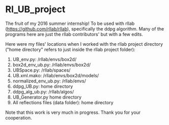 # Rl_UB_project
The fruit of my 2016 summer internship! To be used with rllab (https://github.com/rllab/rllab), specifically the ddpg algorithm. Many of the programs here are just the rllab contributors' but with a few edits.
<p> Here were my files' locations when I worked with the rllab project directory ("home directory" refers to just inside the rllab project folder):</p>
<ol>
  <li> UB_env.py: /rllab/envs/box2d/
  <li> box2d_env_ub.py: /rllab/envs/box2d/
  <li> UBSpace.py: /rllab/spaces/
  <li> UB.xml.mako: /rllab/envs/box2d/models/
  <li> normalized_env_ub.py: /rllab/envs/
  <li> ddpg_UB.py: home directory
  <li> ddpg_alg_ub.py: /rllab/algos/
  <li> UB_Generator.py home directory
  <li> All reflections files (data folder): home directory
</ol>
<p> Note that this work is very much in progress. Thank you for your cooperation. </p>
